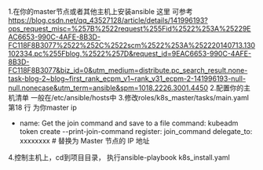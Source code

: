 1.在你的master节点或者其他主机上安装ansible    这里  可参考  
https://blog.csdn.net/qq_43527128/article/details/141996193?ops_request_misc=%257B%2522request%255Fid%2522%253A%25229EAC6653-990C-4AFE-8B3D-FC118F8B3077%2522%252C%2522scm%2522%253A%252220140713.130102334.pc%255Fblog.%2522%257D&request_id=9EAC6653-990C-4AFE-8B3D-FC118F8B3077&biz_id=0&utm_medium=distribute.pc_search_result.none-task-blog-2~blog~first_rank_ecpm_v1~rank_v31_ecpm-2-141996193-null-null.nonecase&utm_term=ansible&spm=1018.2226.3001.4450
2.配置你的主机清单  一般在/etc/ansible/hosts中
3.修改roles/k8s_master/tasks/main.yaml  第18 行  为你master ip
- name: Get the join command and save to a file
  command: kubeadm token create --print-join-command
  register: join_command
  delegate_to: xxxxxxxx  # 替换为 Master 节点的 IP 地址

4.控制主机上，cd到项目目录， 执行ansible-playbook k8s_install.yaml 

